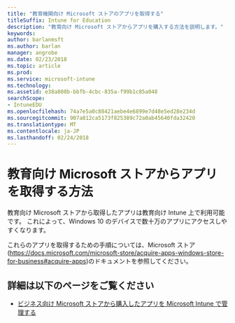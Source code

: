 ```yaml
---
title: "教育機関向け Microsoft ストアのアプリを取得する"
titleSuffix: Intune for Education
description: "教育向け Microsoft ストアからアプリを購入する方法を説明します。"
keywords: 
author: barlanmsft
ms.author: barlan
manager: angrobe
ms.date: 02/23/2018
ms.topic: article
ms.prod: 
ms.service: microsoft-intune
ms.technology: 
ms.assetid: e38a808b-bbfb-4cbc-835a-f99b1c85a048
searchScope:
- IntuneEDU
ms.openlocfilehash: 74a7e5a0c88421aebe4e6899e7d48e5ed28e234d
ms.sourcegitcommit: 907a812ca5173f825389c72a0ab45640fda32420
ms.translationtype: MT
ms.contentlocale: ja-JP
ms.lasthandoff: 02/24/2018
---
```

# <a name="how-do-i-acquire-apps-from-the-microsoft-store-for-education"></a>教育向け Microsoft ストアからアプリを取得する方法

教育向け Microsoft ストアから取得したアプリは教育向け Intune 上で利用可能です。 これによって、Windows 10 のデバイスで数十万のアプリにアクセスしやすくなります。

これらのアプリを取得するための手順については、Microsoft ストア(https://docs.microsoft.com/microsoft-store/acquire-apps-windows-store-for-business#acquire-apps)のドキュメントを参照してください。

## <a name="find-out-more"></a>詳細は以下のページをご覧ください

- [ビジネス向け Microsoft ストアから購入したアプリを Microsoft Intune で管理する](https://docs.microsoft.com/intune/deploy-use/manage-apps-you-purchased-from-the-windows-store-for-business-with-microsoft-intune)

